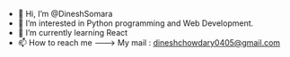 - 👋 Hi, I’m @DineshSomara
- 👀 I’m interested in Python programming and Web Development.
- 🌱 I’m currently learning React
- 📫 How to reach me ---> My mail : dineshchowdary0405@gmail.com

<!---
DineshSomara/DineshSomara is a ✨ special ✨ repository because its `README.md` (this file) appears on your GitHub profile.
You can click the Preview link to take a look at your changes.
--->
